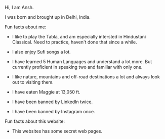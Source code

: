 Hi, I am Ansh.

I was born and brought up in Delhi, India.

Fun facts about me:
- I like to play the Tabla, and am especially intersted in Hindustani Classical. Need to practice, haven't done that since a while.
- I also enjoy Sufi songs a lot.
- I have learned 5 Human Languages and understand a lot more. But currently proficient in speaking two and familiar with only one.
- I like nature, mountains and off-road destinations a lot and always look out to visiting them.
- I have eaten Maggie at 13,050 ft.

- I have been banned by LinkedIn twice.
- I have been banned by Instagram once.

Fun facts about this website:
- This websites has some secret web pages.